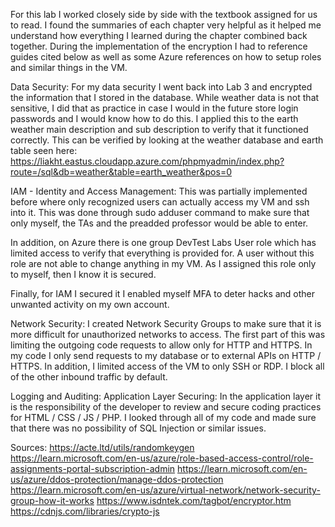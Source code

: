 For this lab I worked closely side by side with the textbook assigned for us to read. I found the summaries of each chapter very helpful as it helped me understand how everything I learned during the chapter combined back together. During the implementation of the encryption I had to reference guides cited below as well as some Azure references on how to setup roles and similar things in the VM.

Data Security:
For my data security I went back into Lab 3 and encrypted the information that I stored in the database. While weather data is not that sensitive, I did that as practice in case I would in the future store login passwords and I would know how to do this. I applied this to the earth weather main description and sub description to verify that it functioned correctly. 
This can be verified by looking at the weather database and earth table seen here:
https://liakht.eastus.cloudapp.azure.com/phpmyadmin/index.php?route=/sql&db=weather&table=earth_weather&pos=0

IAM - Identity and Access Management:
This was partially implemented before where only recognized users can actually access my VM and ssh into it. This was done through sudo adduser command to make sure that only myself, the TAs and the preadded professor would be able to enter. 

In addition, on Azure there is one group DevTest Labs User role which has limited access to verify that everything is provided for. A user without this role are not able to change anything in my VM. As I assigned this role only to myself, then I know it is secured. 

Finally, for IAM I secured it I enabled myself MFA to deter hacks and other unwanted activity on my own account.

Network Security:
I created Network Security Groups to make sure that it is more difficult for unauthorized networks to access. The first part of this was limiting the outgoing code requests to allow only for HTTP and HTTPS. In my code I only send requests to my database or to external APIs on HTTP / HTTPS. In addition, I limited access of the VM to only SSH or RDP. I block all of the other inbound traffic by default.  

Logging and Auditing:
Application Layer Securing: 
In the application layer it is the responsibility of the developer to review and secure coding practices for HTML / CSS / JS / PHP. I looked through all of my code and made sure that there was no possibility of SQL Injection or similar issues.  


Sources:
https://acte.ltd/utils/randomkeygen
https://learn.microsoft.com/en-us/azure/role-based-access-control/role-assignments-portal-subscription-admin
https://learn.microsoft.com/en-us/azure/ddos-protection/manage-ddos-protection 
https://learn.microsoft.com/en-us/azure/virtual-network/network-security-group-how-it-works 
https://www.isdntek.com/tagbot/encryptor.htm
https://cdnjs.com/libraries/crypto-js 

